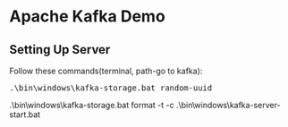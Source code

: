 # Apache Kafka Demo
## Setting Up Server
Follow these commands(terminal, path-go to kafka):
<pre>.\bin\windows\kafka-storage.bat random-uuid</pre>
.\bin\windows\kafka-storage.bat format -t <uuid which is generated> -c <location of broker.properties in config folder> 
.\bin\windows\kafka-server-start.bat <location of broker.properties>
